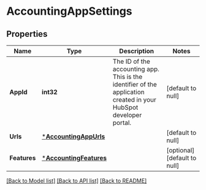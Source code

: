# AccountingAppSettings

## Properties
Name | Type | Description | Notes
------------ | ------------- | ------------- | -------------
**AppId** | **int32** | The ID of the accounting app. This is the identifier of the application created in your HubSpot developer portal. | [default to null]
**Urls** | [***AccountingAppUrls**](AccountingAppUrls.md) |  | [default to null]
**Features** | [***AccountingFeatures**](AccountingFeatures.md) |  | [optional] [default to null]

[[Back to Model list]](../README.md#documentation-for-models) [[Back to API list]](../README.md#documentation-for-api-endpoints) [[Back to README]](../README.md)

